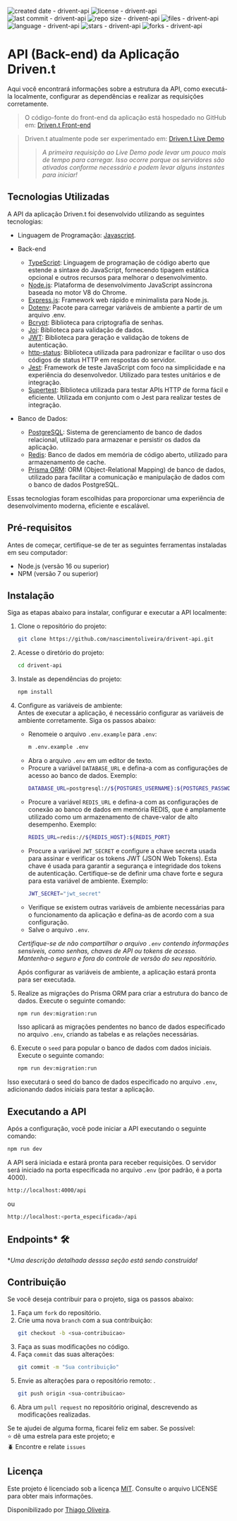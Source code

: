 ![created date - drivent-api](https://img.shields.io/date/1677553200?color=007ec6&label=created&style=flat-square)
![license - drivent-api](https://img.shields.io/github/license/nascimentoliveira/drivent-api?color=007ec6&style=flat-square)
![last commit - drivent-api](https://img.shields.io/github/last-commit/nascimentoliveira/drivent-api?color=007ec6&style=flat-square)
![repo size - drivent-api](https://img.shields.io/github/repo-size/nascimentoliveira/drivent-api?color=007ec6&style=flat-square)
![files - drivent-api](https://img.shields.io/github/directory-file-count/nascimentoliveira/drivent-api?color=007ec6&style=flat-square)
![language - drivent-api](https://img.shields.io/github/languages/top/nascimentoliveira/drivent-api?color=007ec6&style=flat-square)
![stars - drivent-api](https://img.shields.io/github/stars/nascimentoliveira/drivent-api?color=007ec6&style=flat-square)
![forks - drivent-api](https://img.shields.io/github/forks/nascimentoliveira/drivent-api?color=007ec6&style=flat-square)

# API (Back-end) da Aplicação Driven.t

Aqui você encontrará informações sobre a estrutura da API, como executá-la localmente, configurar as dependências e realizar as requisições corretamente.

> O código-fonte do front-end da aplicação está hospedado no GitHub em: [Driven.t Front-end](https://github.com/nascimentoliveira/drivent)

> Driven.t atualmente pode ser experimentado em: [Driven.t Live Demo](https://nascimentoliveira-drivent.vercel.app)
>  
>> *A primeira requisição ao Live Demo pode levar um pouco mais de tempo para carregar. Isso ocorre porque os servidores são ativados conforme necessário e podem levar alguns instantes para iniciar!*

## Tecnologias Utilizadas

A API da aplicação Driven.t foi desenvolvido utilizando as seguintes tecnologias:

- Linguagem de Programação: [Javascript](https://developer.mozilla.org/pt-BR/docs/Web/JavaScript/Reference).

- Back-end
   - [TypeScript](https://www.typescriptlang.org/): Linguagem de programação de código aberto que estende a sintaxe do JavaScript, fornecendo tipagem estática opcional e outros recursos para melhorar o desenvolvimento.
   - [Node.js](https://nodejs.org/en/about): Plataforma de desenvolvimento JavaScript assíncrona baseada no motor V8 do Chrome.
   - [Express.js](https://expressjs.com/pt-br/): Framework web rápido e minimalista para Node.js.
   - [Dotenv](https://www.npmjs.com/package/dotenv): Pacote para carregar variáveis de ambiente a partir de um arquivo .env.
   - [Bcrypt](https://www.npmjs.com/package/bcrypt): Biblioteca para criptografia de senhas.
   - [Joi](https://joi.dev/): Biblioteca para validação de dados.
   - [JWT](https://www.npmjs.com/package/jsonwebtoken): Biblioteca para geração e validação de tokens de autenticação.
   - [http-status](https://www.npmjs.com/package/http-status): Biblioteca utilizada para padronizar e facilitar o uso dos códigos de status HTTP em respostas do servidor.
   - [Jest](https://jestjs.io/): Framework de teste JavaScript com foco na simplicidade e na experiência do desenvolvedor. Utilizado para testes unitários e de integração.
   - [Supertest](https://www.npmjs.com/package/supertest): Biblioteca utilizada para testar APIs HTTP de forma fácil e eficiente. Utilizada em conjunto com o Jest para realizar testes de integração.

- Banco de Dados: 
  - [PostgreSQL](https://www.postgresql.org/about/): Sistema de gerenciamento de banco de dados relacional, utilizado para armazenar e persistir os dados da aplicação.
  - [Redis](https://redis.io/): Banco de dados em memória de código aberto, utilizado para armazenamento de cache.
  - [Prisma ORM](https://www.prisma.io/): ORM (Object-Relational Mapping) de banco de dados, utilizado para facilitar a comunicação e manipulação de dados com o banco de dados PostgreSQL.


Essas tecnologias foram escolhidas para proporcionar uma experiência de desenvolvimento moderna, eficiente e escalável.

## Pré-requisitos

Antes de começar, certifique-se de ter as seguintes ferramentas instaladas em seu computador:
-   Node.js (versão 16 ou superior)
-   NPM (versão 7 ou superior)

## Instalação

Siga as etapas abaixo para instalar, configurar e executar a API localmente:

1. Clone o repositório do projeto:
    ```bash
    git clone https://github.com/nascimentoliveira/drivent-api.git
    ```
2. Acesse o diretório do projeto:
    ```bash
    cd drivent-api
    ```
3. Instale as dependências do projeto:
    ```bash
    npm install
    ```
4. Configure as variáveis de ambiente:  
   Antes de executar a aplicação, é necessário configurar as variáveis de ambiente corretamente. Siga os passos abaixo:
   -  Renomeie o arquivo `.env.example` para `.env`:
      ```bash
      m .env.example .env
      ```
   - Abra o arquivo `.env` em um editor de texto.
   - Procure a variável `DATABASE_URL` e defina-a com as configurações de acesso ao banco de dados. Exemplo:  
      ```bash
      DATABASE_URL=postgresql://${POSTGRES_USERNAME}:${POSTGRES_PASSWORD}@${POSTGRES_HOST}:${POSTGRES_PORT}/${POSTGRES_DATABASE}?schema=public
      ```
   - Procure a variável `REDIS_URL` e defina-a com as configurações de conexão ao banco de dados em memória REDIS, que é amplamente utilizado como um armazenamento de chave-valor de alto desempenho. Exemplo:  
      ```bash
      REDIS_URL=redis://${REDIS_HOST}:${REDIS_PORT}
      ```
   - Procure a variável `JWT_SECRET` e configure a chave secreta usada para assinar e verificar os tokens JWT (JSON Web Tokens). Esta chave é usada para garantir a segurança e integridade dos tokens de autenticação. Certifique-se de definir uma chave forte e segura para esta variável de ambiente. Exemplo:  
      ```bash
      JWT_SECRET="jwt_secret"
      ```
   - Verifique se existem outras variáveis de ambiente necessárias para o funcionamento da aplicação e defina-as de acordo com a sua configuração.
   - Salve o arquivo `.env`.
    
   *Certifique-se de não compartilhar o arquivo `.env` contendo informações sensíveis, como senhas, chaves de API ou tokens de acesso. Mantenha-o seguro e fora do controle de versão do seu repositório.*

   Após configurar as variáveis de ambiente, a aplicação estará pronta para ser executada.

5. Realize as migrações do Prisma ORM para criar a estrutura do banco de dados. Execute o seguinte comando:

   ```bash
   npm run dev:migration:run
   ```

   Isso aplicará as migrações pendentes no banco de dados especificado no arquivo `.env`, criando as tabelas e as relações necessárias.

6. Execute o `seed` para popular o banco de dados com dados iniciais. Execute o seguinte comando:
   ```bash
   npm run dev:migration:run
   ```
Isso executará o seed do banco de dados especificado no arquivo `.env`, adicionando dados iniciais para testar a aplicação.

## Executando a API

Após a configuração, você pode iniciar a API executando o seguinte comando:
  ```bash
  npm run dev
  ```
A API será iniciada e estará pronta para receber requisições.
O servidor será iniciado na porta especificada no arquivo `.env` (por padrão, é a porta 4000).
  ```bash
  http://localhost:4000/api
  ```
ou 
  ```bash
  http://localhost:<porta_especificada>/api
  ```

## Endpoints* 🛠

**Uma descrição detalhada desssa seção está sendo construída!*

<!-- A API do Drive.t possui os seguintes endpoints disponíveis: -->

## Contribuição

Se você deseja contribuir para o projeto, siga os passos abaixo:

1. Faça um `fork` do repositório.
2. Crie uma nova `branch` com a sua contribuição: 
    ```bash
    git checkout -b <sua-contribuicao>
    ```
3. Faça as suas modificações  no código.
4. Faça `commit` das suas alterações:
    ```bash
    git commit -m "Sua contribuição"
    ```
5. Envie as alterações para o repositório remoto: .
    ```bash
    git push origin <sua-contribuicao>
    ```
6. Abra um `pull request` no repositório original, descrevendo as modificações realizadas.

Se te ajudei de alguma forma, ficarei feliz em saber. Se possível:  
⭐️ dê uma estrela para este projeto; e   
🪲 Encontre e relate `issues`

## Licença

Este projeto é licenciado sob a licença [MIT](https://choosealicense.com/licenses/mit/). Consulte o arquivo LICENSE para obter mais informações.

Disponibilizado por [Thiago Oliveira](https://www.linkedin.com/in/nascimentoliveira/).